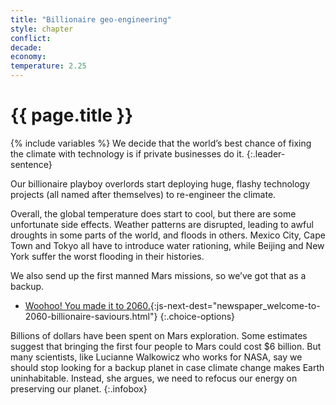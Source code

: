 ```yaml
---
title: "Billionaire geo-engineering"
style: chapter
conflict: 
decade: 
economy: 
temperature: 2.25
---
```


<h1>{{ page.title }}</h1>

{% include variables %}
We decide that the world’s best chance of fixing the climate with technology is if private businesses do it.
{:.leader-sentence}

Our billionaire playboy overlords start deploying huge, flashy technology projects (all named after themselves) to re-engineer the climate.

Overall, the global temperature does start to cool, but there are some unfortunate side effects. Weather patterns are disrupted, leading to awful droughts in some parts of the world, and floods in others. Mexico City, Cape Town and Tokyo all have to introduce water rationing, while Beijing and New York suffer the worst flooding in their histories.

We also send up the first manned Mars missions, so we’ve got that as a backup.

- [Woohoo! You made it to 2060.](part-page_2060.html){:js-next-dest="newspaper_welcome-to-2060-billionaire-saviours.html"}
{:.choice-options}

Billions of dollars have been spent on Mars exploration. Some estimates suggest that bringing the first four people to Mars could cost $6 billion. But many scientists, like Lucianne Walkowicz who works for NASA, say we should stop looking for a backup planet in case climate change makes Earth uninhabitable. Instead, she argues, we need to refocus our energy on preserving our planet.
{:.infobox}
